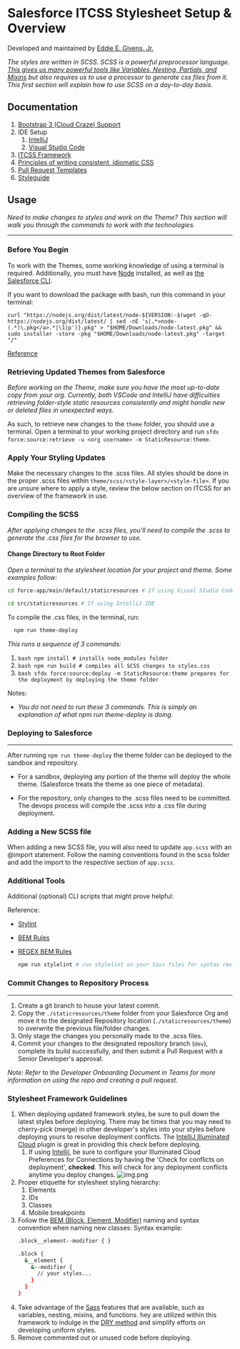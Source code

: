 # Salesforce ITCSS Stylesheet Setup & Overview

Developed and maintained by [Eddie E. Givens, Jr.](mailto:egivensjr@gmail.com)

_The styles are written in SCSS. SCSS is a powerful preprocessor
language. [This gives us many powerful tools like Variables, Nesting, Partials, and Mixins](https://sass-lang.com/guide)
but also requires us to use a processor to generate css files from it. This first section will explain how to use SCSS
on a day-to-day basis._

## Documentation
1. [Bootstrap 3 (Cloud Craze) Support](https://github.com/egivensjr/salesforce-itcss-boilerplate/blob/main/force-app/docs/Bootstrap-3-Cloud-Craze/README.md)
2. IDE Setup
   1. [IntelliJ](https://github.com/egivensjr/salesforce-itcss-boilerplate/blob/main/force-app/docs/IDE-Setup/IntelliJ/README.md)
   2. [Visual Studio Code](https://github.com/egivensjr/salesforce-itcss-boilerplate/blob/main/force-app/docs/IDE-Setup/Visual-Studio-Code/README.md)
3. [ITCSS Framework](https://github.com/egivensjr/salesforce-itcss-boilerplate/blob/main/force-app/docs/ITCSS-Framework/README.md)
4. [Principles of writing consistent, idiomatic CSS](https://github.com/egivensjr/salesforce-itcss-boilerplate/blob/main/force-app/docs/Principles-of-writing-consistent-idiomatic-CSS/README.md)
5. [Pull Request Templates](https://github.com/egivensjr/salesforce-itcss-boilerplate/blob/main/force-app/docs/Pull-Request-Templates/README.md)
6. [Styleguide](https://github.com/egivensjr/salesforce-itcss-boilerplate/blob/main/force-app/docs/Styleguide/README.md)

## Usage

_Need to make changes to styles and work on the Theme? This section will walk you through the commands to work with the
technologies._

---

### Before You Begin

To work with the Themes, some working knowledge of using a terminal is required. Additionally, you must
have [Node](https://nodejs.org/en/download/) installed, as well
as [the Salesforce CLI](https://developer.salesforce.com/docs/atlas.en-us.sfdx_setup.meta/sfdx_setup/sfdx_setup_install_cli.htm).

If you want to download the package with bash, run this command in your terminal:

`curl "https://nodejs.org/dist/latest/node-${VERSION:-$(wget -qO- https://nodejs.org/dist/latest/ | sed -nE 's|.*>node-(.*)\.pkg</a>.*|\1|p')}.pkg" > "$HOME/Downloads/node-latest.pkg" && sudo installer -store -pkg "$HOME/Downloads/node-latest.pkg" -target "/"`

[Reference](https://nodejs.org/en/download/package-manager/#community-macos-early-adopters)

### Retrieving Updated Themes from Salesforce

_*Before working on the Theme, make sure you have the most up-to-date copy from your org.* Currently, both VSCode and
IntelliJ have difficulties retrieving folder-style static resources consistently and might handle new or deleted files
in unexpected ways._

As such, to retrieve new changes to the `theme` folder, you should use a terminal. Open a terminal to your working
project directory and run ```sfdx force:source:retrieve -u <org username> -m StaticResource:theme```.

### Apply Your Styling Updates

Make the necessary changes to the .scss files. All styles should be done in the proper .scss files within
`theme/scss/<style-layer>/<style-file>`. If you are unsure where to apply a style, review the below section
on ITCSS for an overview of the framework in use.

### Compiling the SCSS

_After applying changes to the .scss files, you'll need to compile the .scss to generate the .css files for the browser
to use._

#### Change Directory to Root Folder

_Open a terminal to the stylesheet location for your project and theme. Some examples follow:_

```bash
cd force-app/main/default/staticresources # If using Visual Studio Code IDE

cd src/staticresources # If using IntelliJ IDE
```

To compile the .css files, in the terminal, run:

  ```bash
    npm run theme-deploy
  ```

_This runs a sequence of 3 commands:_

1. ```bash npm install # installs node_modules folder ```
2. ```bash npm run build # compiles all SCSS changes to styles.css ```
3. ```bash sfdx force:source:deploy -m StaticResource:theme prepares for the deployment by deploying the theme folder```

Notes:

- _You do not need to run these 3 commands. This is simply an explanation of what npm run theme-deploy is doing._

### Deploying to Salesforce

---

After running ```npm run theme-deploy``` the theme folder can be deployed to the sandbox and repository.

- For a sandbox, deploying any portion of the theme will deploy the whole theme. (Salesforce treats the theme as one
  piece of metadata).

- For the repository, only changes to the .scss files need to be committed. The devops process will compile the .scss
  into a .css file during deployment.

### Adding a New SCSS file

When adding a new SCSS file, you will also need to update `app.scss` with an @import statement. Follow the naming
conventions found in the scss folder and add the import to the respective section of `app.scss`.

### Additional Tools

Additional (optional) CLI scripts that might prove helpful:

Reference:
- [Stylint](https://stylelint.io/)
- [BEM Rules](https://gist.github.com/Potherca/f2a65491e63338659c3a0d2b07eee382)
- [REGEX BEM Rules](https://stylelint.io/user-guide/rules/regex)

  ```bash
  npm run stylelint # run stylelint on your Sass files for syntax review
  ````

### Commit Changes to Repository Process

___

1. Create a git branch to house your latest commit.
2. Copy the `./staticresources/theme` folder from your Salesforce Org and move it to the designated Repository
   location (`./staticresources/theme`) to overwrite the previous file/folder changes.
3. Only stage the changes you personally made to the .scss files.
4. Commit your changes to the designated repository branch (`dev`), complete its build successfully, and then submit
   a Pull Request with a Senior Developer's approval.

_Note: Refer to the Developer Onboarding Document in Teams for more information on using the repo and creating a pull
request._

### Stylesheet Framework Guidelines

1. When deploying updated framework styles, be sure to pull down the latest styles before deploying. There may be times
   that you may need to cherry-pick (merge) in other developer's styles into your styles before deploying yours to
   resolve deployment conflicts. The [IntelliJ Illuminated Cloud](http://www.illuminatedcloud.com/) plugin is great in
   providing this check before deploying.
	1. If using [Intellij](https://www.jetbrains.com/idea/), be sure to configure your Illuminated Cloud Preferences for
	   Connections by having the 'Check for conflicts on deployment', **checked**. This will check for any deployment
	   conflicts anytime you deploy changes.
	   ![img.png](img/img.png)
2. Proper etiquette for stylesheet styling hierarchy:
	1. Elements
	2. IDs
	3. Classes
	4. Mobile breakpoints
3. Follow the [BEM (Block, Element, Modifier)](http://getbem.com/) naming and syntax convention when naming new classes:
   Syntax example:
    ```bash
    .block__element--modifier { }

   .block {
      &__element {
        &--modifier {
          // your styles...
        }
      }    
   }
    ````
4. Take advantage of the [Sass](https://sass-lang.com/documentation) features that are available, such as variables,
   nesting, mixins, and functions. hey are utilized within this framework to indulge in
   the [DRY method](https://en.wikipedia.org/wiki/Don%27t_repeat_yourself) and simplify efforts on developing uniform
   styles.
5. Remove commented out or unused code before deploying.
